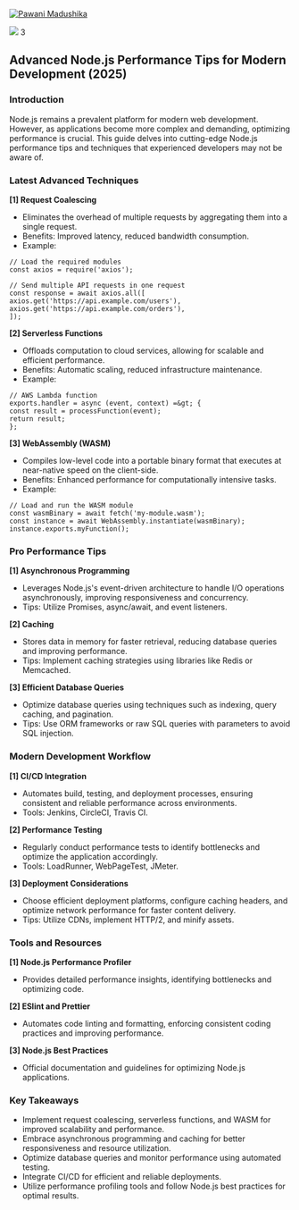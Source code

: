 [![Pawani Madushika](https://media2.dev.to/dynamic/image/width=50,height=50,fit=cover,gravity=auto,format=auto/https%3A%2F%2Fdev-to-uploads.s3.amazonaws.com%2Fuploads%2Fuser%2Fprofile_image%2F2735703%2Fc4212c79-3e5b-449e-b45c-953a51a44f5b.jpg)](https://dev.to/d_thiranjaya_6d3ec4552111)

 ![](https://assets.dev.to/assets/sparkle-heart-5f9bee3767e18deb1bb725290cb151c25234768a0e9a2bd39370c382d02920cf.svg) 3

## [](https://dev.to/d_thiranjaya_6d3ec4552111/nodejs-performance-essential-tips-and-tricks-for-developers-2870?context=digest#advanced-nodejs-performance-tips-for-modern-development-2025)Advanced Node.js Performance Tips for Modern Development (2025)

### [](https://dev.to/d_thiranjaya_6d3ec4552111/nodejs-performance-essential-tips-and-tricks-for-developers-2870?context=digest#introduction)Introduction

Node.js remains a prevalent platform for modern web development. However, as applications become more complex and demanding, optimizing performance is crucial. This guide delves into cutting-edge Node.js performance tips and techniques that experienced developers may not be aware of.

### [](https://dev.to/d_thiranjaya_6d3ec4552111/nodejs-performance-essential-tips-and-tricks-for-developers-2870?context=digest#latest-advanced-techniques)Latest Advanced Techniques

**\[1\] Request Coalescing**

-   Eliminates the overhead of multiple requests by aggregating them into a single request.
-   Benefits: Improved latency, reduced bandwidth consumption.
-   Example:

```
// Load the required modules
const axios = require('axios');

// Send multiple API requests in one request
const response = await axios.all([
axios.get('https://api.example.com/users'),
axios.get('https://api.example.com/orders'),
]);
```

**\[2\] Serverless Functions**

-   Offloads computation to cloud services, allowing for scalable and efficient performance.
-   Benefits: Automatic scaling, reduced infrastructure maintenance.
-   Example:

```
// AWS Lambda function
exports.handler = async (event, context) =&gt; {
const result = processFunction(event);
return result;
};
```

**\[3\] WebAssembly (WASM)**

-   Compiles low-level code into a portable binary format that executes at near-native speed on the client-side.
-   Benefits: Enhanced performance for computationally intensive tasks.
-   Example:

```
// Load and run the WASM module
const wasmBinary = await fetch('my-module.wasm');
const instance = await WebAssembly.instantiate(wasmBinary);
instance.exports.myFunction();
```

### [](https://dev.to/d_thiranjaya_6d3ec4552111/nodejs-performance-essential-tips-and-tricks-for-developers-2870?context=digest#pro-performance-tips)Pro Performance Tips

**\[1\] Asynchronous Programming**

-   Leverages Node.js's event-driven architecture to handle I/O operations asynchronously, improving responsiveness and concurrency.
-   Tips: Utilize Promises, async/await, and event listeners.

**\[2\] Caching**

-   Stores data in memory for faster retrieval, reducing database queries and improving performance.
-   Tips: Implement caching strategies using libraries like Redis or Memcached.

**\[3\] Efficient Database Queries**

-   Optimize database queries using techniques such as indexing, query caching, and pagination.
-   Tips: Use ORM frameworks or raw SQL queries with parameters to avoid SQL injection.

### [](https://dev.to/d_thiranjaya_6d3ec4552111/nodejs-performance-essential-tips-and-tricks-for-developers-2870?context=digest#modern-development-workflow)Modern Development Workflow

**\[1\] CI/CD Integration**

-   Automates build, testing, and deployment processes, ensuring consistent and reliable performance across environments.
-   Tools: Jenkins, CircleCI, Travis CI.

**\[2\] Performance Testing**

-   Regularly conduct performance tests to identify bottlenecks and optimize the application accordingly.
-   Tools: LoadRunner, WebPageTest, JMeter.

**\[3\] Deployment Considerations**

-   Choose efficient deployment platforms, configure caching headers, and optimize network performance for faster content delivery.
-   Tips: Utilize CDNs, implement HTTP/2, and minify assets.

### [](https://dev.to/d_thiranjaya_6d3ec4552111/nodejs-performance-essential-tips-and-tricks-for-developers-2870?context=digest#tools-and-resources)Tools and Resources

**\[1\] Node.js Performance Profiler**

-   Provides detailed performance insights, identifying bottlenecks and optimizing code.

**\[2\] ESlint and Prettier**

-   Automates code linting and formatting, enforcing consistent coding practices and improving performance.

**\[3\] Node.js Best Practices**

-   Official documentation and guidelines for optimizing Node.js applications.

### [](https://dev.to/d_thiranjaya_6d3ec4552111/nodejs-performance-essential-tips-and-tricks-for-developers-2870?context=digest#key-takeaways)Key Takeaways

-   Implement request coalescing, serverless functions, and WASM for improved scalability and performance.
-   Embrace asynchronous programming and caching for better responsiveness and resource utilization.
-   Optimize database queries and monitor performance using automated testing.
-   Integrate CI/CD for efficient and reliable deployments.
-   Utilize performance profiling tools and follow Node.js best practices for optimal results.